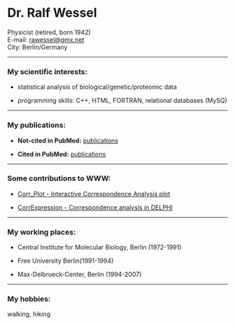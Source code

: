 # Dr. Ralf Wessel



Physicist (retired, born 1942)    
E-mail: rawessel@gmx.net        
City: Berlin/Germany       

***

### My scientific interests:
 

* statistical analysis of biological/genetic/proteomic data  

* programming skills: C++, HTML, FORTRAN,  relational databases (MySQ)  

*** 
### My publications:  


* **Not-cited in PubMed:**  <a href="https://RalfWess.github.io/Publications_not_in_PubMed.html" target="_blank"> publications</a> 

* **Cited in PubMed:**  <a href="http://www.ncbi.nlm.nih.gov/pubmed/?term=wessel+r" target="_blank"> publications</a> 


***  

### Some contributions to WWW:

* <a href="https://grippe.shinyapps.io/CA_plot/ " target="_blank">   Corr_Plot - Interactive Correspondence Analysis plot </a>  

* <a href="https://grippe.shinyapps.io/GelCali/ " target="_blank">  CorrExpression - Correspondence analysis in DELPHI </a>



*** 

### My working places:  

* Central Institute for Molecular Biology, Berlin (1972-1991)  

* Free University Berlin(1991-1994)  

* Max-Delbrueck-Center, Berlin (1994-2007)  


*** 
### My hobbies:  
walking, hiking
